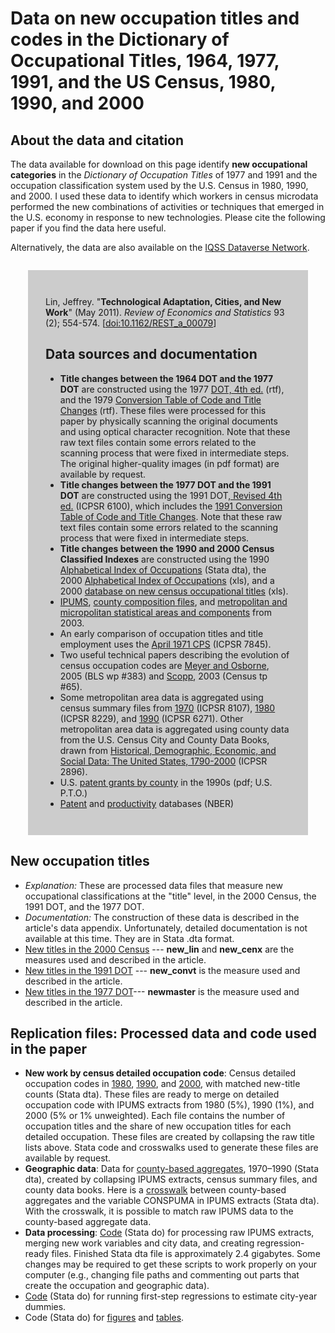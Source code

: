 # Data on new occupation titles and codes in the Dictionary of Occupational Titles, 1964, 1977, 1991, and the US Census, 1980, 1990, and 2000

## About the data and citation
<p>The data available for download on this page identify <b>new occupational categories</b> in the <i>Dictionary of Occupation Titles</i> of 1977 and 1991 and the occupation classification system used by the U.S. Census in 1980, 1990, and 2000. I used these data to identify which workers in census microdata performed the new combinations of activities or techniques that emerged in the U.S. economy in response to new technologies. Please cite the following paper if you find the data here useful.</p>
<p>Alternatively, the data are also available on the <a href="http://hdl.handle.net/1902.1/18021" target="_blank" rel="nofollow">IQSS Dataverse Network</a>.</p>
<div style="background-color:#ccc;margin:2em;padding:2em">
<p>Lin, Jeffrey. "<b>Technological Adaptation, Cities, and New Work</b>" (May 2011). <i>Review of Economics and Statistics</i> 93 (2); 554-574. [<a href="http://www.mitpressjournals.org/doi/abs/10.1162/REST_a_00079" target="_blank" rel="nofollow">doi:10.1162/REST_a_00079</a>]</p>

<h2><a name="TOC-Data-sources-and-documentation"></a>Data sources and documentation</h2>
<ul>
<li><b>
Title changes between the 1964 DOT and the 1977 DOT</b> are constructed using the 1977 <a href="DOT_1977_alpha.rtf">DOT, 4th ed.</a> (rtf), and the 1979 <a href="DOT_1979_num.rtf">Conversion Table of Code and Title Changes</a> (rtf). These files were processed for this paper by physically scanning the original documents and using optical character recognition. Note that these raw text files contain some errors related to the scanning process that were fixed in intermediate steps. The original higher-quality images (in pdf format) are available by request. <br/>
</li>
<li><b>
 Title changes between the 1977 DOT and the 1991 DOT</b> are constructed using the 1991 DOT<a href="http://dx.doi.org/10.3886/ICPSR06100" rel="nofollow">, Revised 4th ed.</a> (ICPSR 6100), which includes the <a href="dot_convtbl_icpsr6100.zip" target="_blank">1991 Conversion Table of Code and Title Changes</a>. Note that these raw text files contain some errors related to the scanning process that were fixed in intermediate steps. <br/>
</li>
<li><b>
 Title changes between the 1990 and 2000 Census Classified Indexes</b> are constructed using the 1990 <a href="alpha_index_1990.dta">Alphabetical Index of Occupations</a> (Stata dta), the 2000 <a href="alphaindex2000.xls">Alphabetical Index of Occupations</a> (xls), and a 2000 <a href="Newoccs90-2k.xls">database on new census occupational titles</a> (xls). <br/>
</li>
<li>
<a href="http://usa.ipums.org/usa/" rel="nofollow">IPUMS</a>, <a href="http://usa.ipums.org/usa/volii/tgeotools.shtml" rel="nofollow">county composition files</a>, and <a href="http://www.census.gov/population/www/metroareas/metrodef.html" rel="nofollow">metropolitan and micropolitan statistical areas and components</a> from 2003. <br/>
</li>
<li>
 An early comparison of occupation titles and title employment uses the <a href="http://dx.doi.org/10.3886/ICPSR07845" rel="nofollow">April 1971 CPS</a> (ICPSR 7845). <br/>
</li>
<li>
 Two useful technical papers describing the evolution of census occupation codes are <a href="http://www.bls.gov/osmr/abstract/ec/ec050090.htm" rel="nofollow">Meyer and Osborne</a>, 2005 (BLS wp #383) and <a href="https://www.census.gov/content/dam/Census/library/working-papers/2003/demo/techpaper2000.pdf" rel="nofollow">Scopp</a>, 2003 (Census tp #65). <br/>
</li>
<li>
 Some metropolitan area data is aggregated using census summary files from <a href="http://dx.doi.org/10.3886/ICPSR08107" rel="nofollow">1970</a> (ICPSR 8107), <a href="http://dx.doi.org/10.3886/ICPSR08229" rel="nofollow">1980</a> (ICPSR 8229), and <a href="http://dx.doi.org/10.3886/ICPSR06271" rel="nofollow">1990</a> (ICPSR 6271). Other metropolitan area data is aggregated using county data from the U.S. Census City and County Data Books, drawn from <a href="http://dx.doi.org/10.3886/ICPSR02896" rel="nofollow">Historical, Demographic, Economic, and Social Data: The United States, 1790-2000</a> (ICPSR 2896). <br/>
</li>
<li>
 U.S. <a href="http://www.uspto.gov/web/offices/ac/ido/oeip/taf/county.pdf" rel="nofollow">patent grants by county</a> in the 1990s (pdf; U.S. P.T.O.) <br/>
</li>
<li>
<a href="http://www.nber.org/patents/" rel="nofollow">Patent</a> and <a href="http://www.nber.org/nberces/nbprod96.htm" rel="nofollow">productivity</a> databases (NBER) <br/>
</li>
</ul>
</div>
<div>
<h2><a name="TOC-New-occupation-titles"></a>New occupation titles</h2><div><ul><li><i>Explanation: </i>These are processed data files that measure new occupational classifications at the "title" level, in the 2000 Census, the 1991 DOT, and the 1977 DOT. </li><li><i>Documentation: </i>The construction of these data is described in the article's data appendix. <span style="background-color:transparent">Unfortunately, detailed documentation is not available at this time. </span><span style="background-color:transparent">They are in Stata .dta format. </span></li><li><a href="new_titles_clean.dta">New titles in the 2000 Census</a> --- <b>new_lin</b> and <b>new_cenx</b> are the measures used and described in the article.</li><li><a href="new_titles_1991.dta">New titles in the 1991 DOT</a> --- <b>new_convt</b> is the measure used and described in the article. </li><li><a href="new_titles_1977.dta">New titles in the 1977 DOT</a>--- <b>newmaster</b> is the measure used and described in the article. </li></ul></div>
  
<h2><a name="TOC-Replication-files:-Processed-data-and-code-used-in-the-paper"></a>Replication files: Processed data and code used in the paper </h2>
<ul>
<li><b> New work by census detailed occupation code</b>: Census detailed occupation codes in <a href="new1980-wk.dta">1980</a>, <a href="new1990-wk.dta">1990</a>, and <a href="new2000-wk.dta">2000</a>, with matched new-title counts (Stata dta). These files are ready to merge on detailed occupation code with IPUMS extracts from 1980 (5%), 1990 (1%), and 2000 (5% or 1% unweighted). Each file contains the number of occupation titles and the share of new occupation titles for each detailed occupation. These files are created by collapsing the raw title lists above. Stata code and crosswalks used to generate these files are available by request. <br/>
</li>
<li><b>
Geographic data</b>: Data for <a href="geo-final.dta">county-based aggregates</a>, 1970–1990 (Stata dta), created by collapsing IPUMS extracts, census summary files, and county data books. Here is a <a href="xw-conspuma-cbsa-wk2.dta">crosswalk</a> between county-based aggregates and the variable CONSPUMA in IPUMS extracts (Stata dta). With the crosswalk, it is possible to match raw IPUMS data to the county-based aggregate data. <br/>
</li>
<li><b>
Data processing</b>: <a href="newwork-clean.do">Code</a> (Stata do) for processing raw IPUMS extracts, merging new work variables and city data, and creating regression-ready files. Finished Stata dta file is approximately 2.4 gigabytes. Some changes may be required to get these scripts to work properly on your computer (e.g., changing file paths and commenting out parts that create the occupation and geographic data). <br/>
</li>
<li>
<a href="newwork-analysisw.do">Code</a> (Stata do) for running first-step regressions to estimate city-year dummies. <br/>
</li>
<li>
Code (Stata do) for <a href=newwork-figures.do">figures</a> and <a href="newwork-tablesw.do">tables</a>. <br/>
</li>
</ul>
